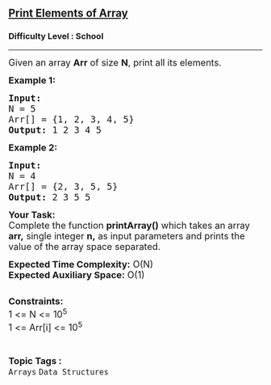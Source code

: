 <h2><a href="https://practice.geeksforgeeks.org/problems/print-elements-of-array4910/1?page=1&difficulty[]=-2&status[]=unsolved&sortBy=submissions">Print Elements of Array</a></h2><h3>Difficulty Level : School</h3><hr><div class="problems_problem_content__Xm_eO"><p><span style="font-size:18px">Given an array <strong>Arr</strong>&nbsp;of size <strong>N</strong>, print all its elements.</span></p>

<p><span style="font-size:18px"><strong>Example 1:</strong></span></p>

<pre><span style="font-size:18px"><strong>Input:
</strong>N = 5
Arr[] = {1, 2, 3, 4, 5}
<strong>Output:</strong> 1 2 3 4&nbsp;5
</span></pre>

<p><span style="font-size:18px"><strong>Example 2:</strong></span></p>

<pre><span style="font-size:18px"><strong>Input:
</strong>N = 4
Arr[] = {2, 3, 5, 5}
<strong>Output:</strong> 2 3 5 5
</span></pre>

<p><span style="font-size:18px"><strong>Your Task:</strong><br>
Complete the function <strong>printArray()</strong>&nbsp;which takes an array <strong>arr,</strong>&nbsp;single&nbsp;integer&nbsp;<strong>n,</strong>&nbsp;as input parameters and prints the value of the array space separated.</span></p>

<p><span style="font-size:18px"><strong>Expected Time Complexity:</strong>&nbsp;O(N)<br>
<strong>Expected Auxiliary Space:</strong>&nbsp;O(1)</span></p>

<p><br>
<span style="font-size:18px"><strong>Constraints:</strong><br>
1 &lt;= N &lt;= 10<sup>5</sup><br>
1 &lt;= Arr[i] &lt;= 10<sup>5</sup></span></p>
</div><br><p><span style=font-size:18px><strong>Topic Tags : </strong><br><code>Arrays</code>&nbsp;<code>Data Structures</code>&nbsp;